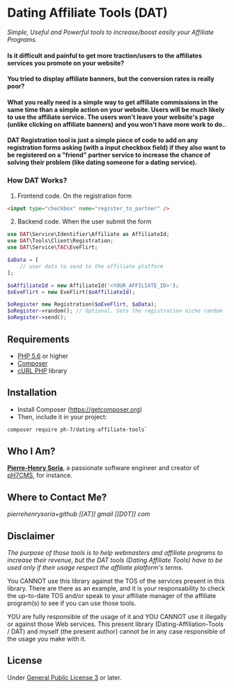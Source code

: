 # Dating Affiliate Tools (DAT)

*Simple, Useful and Powerful tools to increase/boost easily your Affiliate Programs.*

#### Is it difficult and painful to get more traction/users to the affiliates services you promote on your website?

#### You tried to display affiliate banners, but the conversion rates is really poor?

#### What you really need is a simple way to get affiliate commissions in the same time than a simple action on your website. Users will be much likely to use the affiliate service. The users won't leave your website's page (unlike clicking on affiliate banners) and you won't have more work to do..

#### **DAT Registration** tool is just a simple piece of code to add on any registration forms asking (with a input checkbox field) if they also want to be registered on a "friend" partner service to increase the chance of solving their problem (like dating someone for a dating service).

### How DAT Works?

1. Frontend code. On the registration form
```html
<input type="checkbox" name="register_to_partner" />
```


2. Backend code. When the user submit the form
```php
use DAT\Service\Identifier\Affiliate as AffiliateId;
use DAT\Tools\Client\Registration;
use DAT\Service\TAC\EveFlirt;

$aData = [
    // user data to send to the affiliate platform
];

$oAffiliateId = new AffiliateId('<YOUR_AFFILIATE_ID>');
$oEveFlirt = new EveFlirt($oAffiliateId);

$oRegister new Registration($oEveFlirt, $aData);
$oRegister->random(); // Optional. Sets the registration niche random
$oRegister->send();
```


## Requirements

* [PHP 5.6](http://php.net) or higher
* [Composer](https://getcomposer.org)
* [cURL PHP](http://php.net/manual/en/book.curl.php) library

##  Installation

* Install Composer (https://getcomposer.org)
* Then, include it in your project:
```bash
composer require ph-7/dating-affiliate-tools`
 ```
 
 
## Who I Am?

**[Pierre-Henry Soria](http://ph7.me)**, a passionate software engineer and creator of [pH7CMS](https://github.com/pH7Software/pH7-Social-Dating-CMS), for instance.


## Where to Contact Me?

*pierrehenrysoria+github [[AT]] gmail [[D0T]] com*


## Disclaimer

*The purpose of those tools is to help webmasters and affiliate programs to increase their revenue, but the DAT tools (Dating Affiliate Tools) have to be used only if their usage respect the affiliate platform's terms.*

You CANNOT use this library against the TOS of the services present in this library.
There are there as an example, and it is your responsability to check the up-to-date TOS and/or speak to your affiliate manager of the affiliate program(s) to see if you can use those tools.

YOU are fully responsible of the usage of it and YOU CANNOT use it illegally or against those Web services. This present library (Dating-Affiliation-Tools / DAT) and myself (the present author) cannot be in any case responsible of the usage you make with it.


## License

Under [General Public License 3](http://www.gnu.org/licenses/gpl.html) or later.
